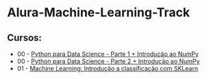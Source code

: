 # Alura-Machine-Learning-Track

## Cursos:

- 00 - [Python para Data Science - Parte 1 + Introdução ao NumPy](https://cursos.alura.com.br/course/python-tipos-listas-numpy)
- 00 - [Python para Data Science - Parte 2 + Introdução ao NumPy](https://cursos.alura.com.br/course/python-funcoes-pacotes-pandas)
- 01 - [Machine Learning: Introdução a classificação com SKLearn](https://cursos.alura.com.br/course/machine-learning-introducao-a-classificacao-com-sklearn)
